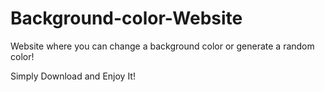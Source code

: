 # Background-color-Website
Website where you can change a background color or generate a random color!


Simply Download and Enjoy It!

